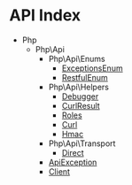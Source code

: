 API Index
=========

* Php
    * Php\Api
        * Php\Api\Enums
            * [ExceptionsEnum](Php-Api-Enums-ExceptionsEnum.md)
            * [RestfulEnum](Php-Api-Enums-RestfulEnum.md)
        * Php\Api\Helpers
            * [Debugger](Php-Api-Helpers-Debugger.md)
            * [CurlResult](Php-Api-Helpers-CurlResult.md)
            * [Roles](Php-Api-Helpers-Roles.md)
            * [Curl](Php-Api-Helpers-Curl.md)
            * [Hmac](Php-Api-Helpers-Hmac.md)
        * Php\Api\Transport
            * [Direct](Php-Api-Transport-Direct.md)
        * [ApiException](Php-Api-ApiException.md)
        * [Client](Php-Api-Client.md)

